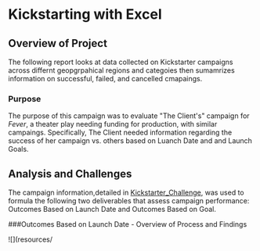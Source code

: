 # Kickstarting with Excel 

## Overview of Project

The following report looks at data collected on Kickstarter campaigns across differnt geopgrpahical regions and categoies then sumamrizes information on successful, failed, and cancelled cmapaings.

### Purpose

The purpose of this campaign was to evaluate "The Client's" campaign for *Fever*, a theater play needing funding for production, with similar campaings. Specifically, The Client needed information regarding the success of her campaign vs. others based on Luanch Date and and Launch Goals. 

## Analysis and Challenges

The campaign information,detailed in [Kickstarter_Challenge](resources/Kickstarter_Challenge.xlsx), was used to formula the following two deliverables that assess campaign performance: Outcomes Based on Launch Date and Outcomes Based on Goal.

###Outcomes Based on Launch Date - Overview of Process and Findings

![](resources/
